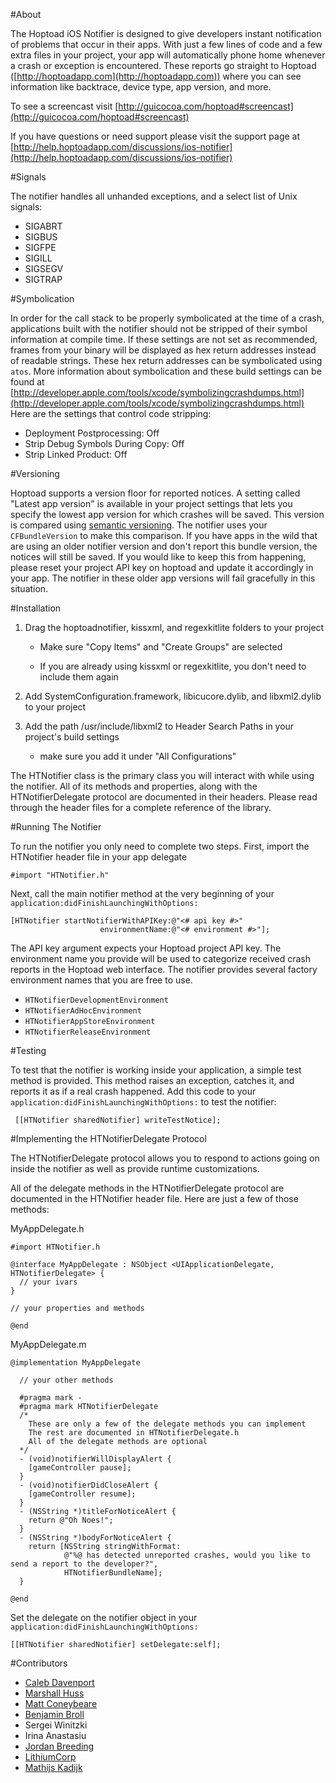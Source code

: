 #About

The Hoptoad iOS Notifier is designed to give developers instant notification of problems that occur in their apps. With just a few lines of code and a few extra files in your project, your app will automatically phone home whenever a crash or exception is encountered. These reports go straight to Hoptoad ([http://hoptoadapp.com](http://hoptoadapp.com)) where you can see information like backtrace, device type, app version, and more.

To see a screencast visit [http://guicocoa.com/hoptoad#screencast](http://guicocoa.com/hoptoad#screencast)

If you have questions or need support please visit the support page at [http://help.hoptoadapp.com/discussions/ios-notifier](http://help.hoptoadapp.com/discussions/ios-notifier)

#Signals

The notifier handles all unhanded exceptions, and a select list of Unix signals:

- SIGABRT
- SIGBUS
- SIGFPE
- SIGILL
- SIGSEGV
- SIGTRAP

#Symbolication

In order for the call stack to be properly symbolicated at the time of a crash, applications built with the notifier should not be stripped of their symbol information at compile time. If these settings are not set as  recommended, frames from your binary will be displayed as hex return addresses instead of readable strings. These hex return addresses can be symbolicated using `atos`. More information about symbolication and these build settings can be found at [http://developer.apple.com/tools/xcode/symbolizingcrashdumps.html](http://developer.apple.com/tools/xcode/symbolizingcrashdumps.html) Here are the settings that control code stripping:

- Deployment Postprocessing: Off
- Strip Debug Symbols During Copy: Off
- Strip Linked Product: Off

#Versioning

Hoptoad supports a version floor for reported notices. A setting called "Latest app version" is available in your project settings that lets you specify the lowest app version for which crashes will be saved. This version is compared using [semantic versioning](http://semver.org/). The notifier uses your `CFBundleVersion` to make this comparison. If you have apps in the wild that are using an older notifier version and don't report this bundle version, the notices will still be saved. If you would like to keep this from happening, please reset your project API key on hoptoad and update it accordingly in your app. The notifier in these older app versions will fail gracefully in this situation.

#Installation

1. Drag the hoptoadnotifier, kissxml, and regexkitlite folders to your project
    
    - Make sure "Copy Items" and "Create Groups" are selected
    
    - If you are already using kissxml or regexkitlite, you don't need to include them again

2. Add SystemConfiguration.framework, libicucore.dylib, and libxml2.dylib to your project

3. Add the path /usr/include/libxml2 to Header Search Paths in your project's build settings
  
    - make sure you add it under "All Configurations"

The HTNotifier class is the primary class you will interact with while using the notifier. All of its methods and properties, along with the HTNotifierDelegate protocol are documented in their headers. Please read through the header files for a complete reference of the library.
    
#Running The Notifier

To run the notifier you only need to complete two steps. First, import the HTNotifier header file in your app delegate

    #import "HTNotifier.h"
    
Next, call the main notifier method at the very beginning of your `application:didFinishLaunchingWithOptions:`

    [HTNotifier startNotifierWithAPIKey:@"<# api key #>"
                        environmentName:@"<# environment #>"];

The API key argument expects your Hoptoad project API key. The environment name you provide will be used to categorize received crash reports in the Hoptoad web interface. The notifier provides several factory environment names that you are free to use.

- `HTNotifierDevelopmentEnvironment`
- `HTNotifierAdHocEnvironment`
- `HTNotifierAppStoreEnvironment`
- `HTNotifierReleaseEnvironment`

#Testing

To test that the notifier is working inside your application, a simple test method is provided. This method raises an exception, catches it, and reports it as if a real crash happened. Add this code to your `application:didFinishLaunchingWithOptions:` to test the notifier:

     [[HTNotifier sharedNotifier] writeTestNotice];

#Implementing the HTNotifierDelegate Protocol

The HTNotifierDelegate protocol allows you to respond to actions going on inside the notifier as well as provide runtime customizations.

All of the delegate methods in the HTNotifierDelegate protocol are documented in the HTNotifier header file. Here are just a few of those methods:

MyAppDelegate.h

    #import HTNotifier.h
    
    @interface MyAppDelegate : NSObject <UIApplicationDelegate, HTNotifierDelegate> {
      // your ivars
    }
    
    // your properties and methods
    
    @end  

MyAppDelegate.m

    @implementation MyAppDelegate
      
      // your other methods
      
      #pragma mark -
      #pragma mark HTNotifierDelegate
      /*
        These are only a few of the delegate methods you can implement
        The rest are documented in HTNotifierDelegate.h
        All of the delegate methods are optional
      */
      - (void)notifierWillDisplayAlert {
        [gameController pause];
      }
      - (void)notifierDidCloseAlert {
        [gameController resume];
      }
      - (NSString *)titleForNoticeAlert {
        return @"Oh Noes!";
      }
      - (NSString *)bodyForNoticeAlert {
        return [NSString stringWithFormat:
                @"%@ has detected unreported crashes, would you like to send a report to the developer?",
                HTNotifierBundleName];
      }
      
    @end

Set the delegate on the notifier object in your `application:didFinishLaunchingWithOptions:`

    [[HTNotifier sharedNotifier] setDelegate:self];

#Contributors

- [Caleb Davenport](http://guicocoa.com)
- [Marshall Huss](http://twoguys.us)
- [Matt Coneybeare](http://coneybeare.net)
- [Benjamin Broll](http://twitter.com/bebroll)
- Sergei Winitzki
- Irina Anastasiu
- [Jordan Breeding](http://jordanbreeding.com)
- [LithiumCorp](http://lithiumcorp.com)
- [Mathijs Kadijk](http://www.wrep.nl/)
